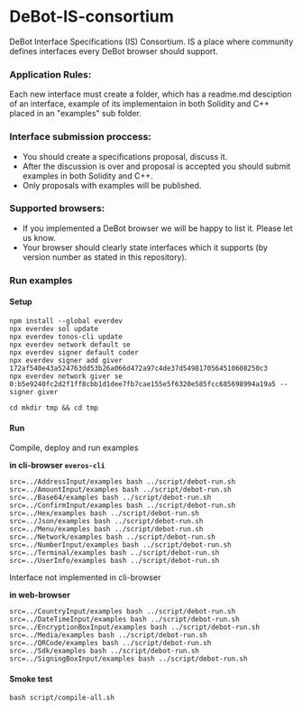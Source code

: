 # DeBot-IS-consortium
DeBot Interface Specifications (IS) Consortium. IS a place where community defines interfaces every DeBot browser should support.

### Application Rules:

Each new interface must create a folder, which has a readme.md desciption of an interface, example of its implementaion in both Solidity and C++ placed in an "examples" sub folder.

### Interface submission proccess:

* You should create a specifications proposal, discuss it. 
* After the discussion is over and proposal is accepted you should submit examples in both Solidity and C++. 
* Only proposals with examples will be published.

### Supported browsers:

* If you implemented a DeBot browser we will be happy to list it. Please let us know.
* Your browser should clearly state interfaces which it supports (by version number as stated in this repository).


### Run examples

#### Setup

```shell
npm install --global everdev
npx everdev sol update
npx everdev tonos-cli update
npx everdev network default se
npx everdev signer default coder
npx everdev signer add giver 172af540e43a524763dd53b26a066d472a97c4de37d5498170564510608250c3
npx everdev network giver se 0:b5e9240fc2d2f1ff8cbb1d1dee7fb7cae155e5f6320e585fcc685698994a19a5 --signer giver
```

```shell
cd mkdir tmp && cd tmp
```

#### Run

Compile, deploy and run examples

**in cli-browser `everos-cli`**

```shell
src=../AddressInput/examples bash ../script/debot-run.sh
src=../AmountInput/examples bash ../script/debot-run.sh
src=../Base64/examples bash ../script/debot-run.sh
src=../ConfirmInput/examples bash ../script/debot-run.sh
src=../Hex/examples bash ../script/debot-run.sh
src=../Json/examples bash ../script/debot-run.sh
src=../Menu/examples bash ../script/debot-run.sh
src=../Network/examples bash ../script/debot-run.sh
src=../NumberInput/examples bash ../script/debot-run.sh
src=../Terminal/examples bash ../script/debot-run.sh
src=../UserInfo/examples bash ../script/debot-run.sh
```

Interface not implemented in cli-browser

**in web-browser**
```shell
src=../CountryInput/examples bash ../script/debot-run.sh 
src=../DateTimeInput/examples bash ../script/debot-run.sh
src=../EncryptionBoxInput/examples bash ../script/debot-run.sh
src=../Media/examples bash ../script/debot-run.sh
src=../QRCode/examples bash ../script/debot-run.sh
src=../Sdk/examples bash ../script/debot-run.sh
src=../SigningBoxInput/examples bash ../script/debot-run.sh
```

#### Smoke test

    bash script/compile-all.sh
